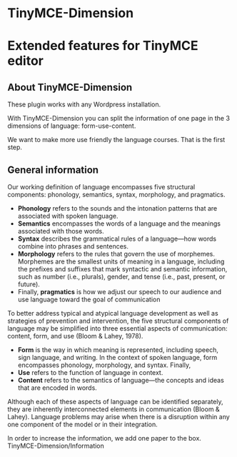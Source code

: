 # TinyMCE-Dimension
<h1>Extended features for TinyMCE editor</h1>
<h2>About TinyMCE-Dimension</h2>
These plugin works with any Wordpress installation.

With TinyMCE-Dimension you can split the information of one page in the 3 dimensions of language: form-use-content.

We want to make more use friendly the language courses. That is the first step.

<h2>General information</h2>
<p>Our working definition of language encompasses five structural components: phonology, semantics, syntax, morphology, and pragmatics.</p>
<ul>
<li><strong>Phonology</strong> refers to the sounds and the intonation patterns that are associated with spoken language.</li>
<li><strong>Semantics</strong> encompasses the words of a language and the meanings associated with those words.</li>
<li><strong>Syntax</strong> describes the grammatical rules of a language—how words combine into phrases and sentences.</li>
<li><strong>Morphology</strong> refers to the rules that govern the use of morphemes. Morphemes are the smallest units of meaning in a language, including the prefixes and suffixes that mark syntactic and semantic information, such as number (i.e., plurals), gender, and tense (i.e., past, present, or future). </li>
<li>Finally, <strong>pragmatics</strong> is how we adjust our speech to our audience and use language toward the goal of communication</li></ul>

To better address typical and atypical language development as well as strategies of prevention and intervention, the five structural components of language may be simplified into three essential aspects of communication:
content, form, and use (Bloom & Lahey, 1978).


<ul><li><strong>Form</strong> is the way in which meaning is represented, including speech, sign language, and writing. In the context of spoken language, form encompasses phonology, morphology, and syntax. Finally,</li>
<li><strong>Use</strong> refers to the function of language in context.</li>
<li><strong>Content</strong> refers to the semantics of language—the concepts and ideas that are encoded in words.</li></ul>

Although each of these aspects of language can be identified separately, they are inherently interconnected elements in communication (Bloom & Lahey). Language problems may arise when there is a disruption within any one component of the model or in their integration. 

In order to increase the information, we add one paper to the box. TinyMCE-Dimension/Information